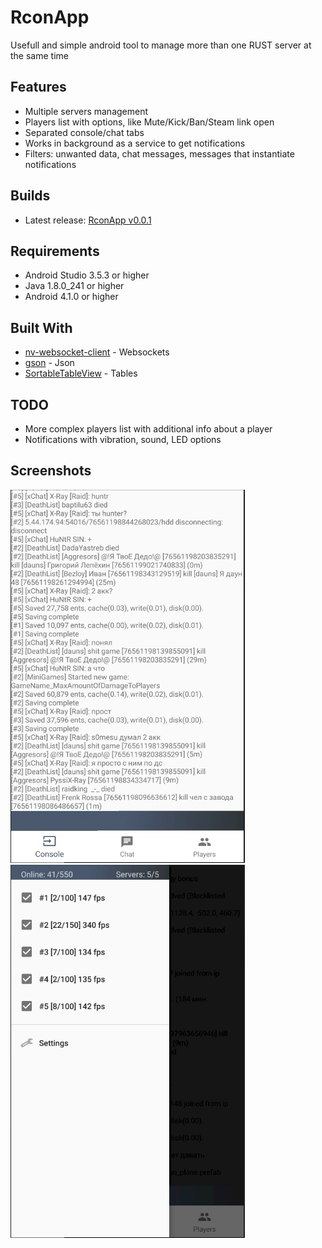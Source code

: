 # RconApp

Usefull and simple android tool to manage more than one RUST server at the same time

## Features
* Multiple servers management
* Players list with options, like Mute/Kick/Ban/Steam link open
* Separated console/chat tabs
* Works in background as a service to get notifications
* Filters: unwanted data, chat messages, messages that instantiate notifications

## Builds
* Latest release: [RconApp v0.0.1](https://github.com/serezhadelaet/RconApp/releases/tag/0.0.1)

## Requirements

* Android Studio 3.5.3 or higher
* Java 1.8.0_241 or higher
* Android 4.1.0 or higher

## Built With

* [nv-websocket-client](https://github.com/TakahikoKawasaki/nv-websocket-client) - Websockets
* [gson](https://github.com/google/gson) - Json
* [SortableTableView](https://github.com/ISchwarz23/SortableTableView) - Tables

## TODO
* More complex players list with additional info about a player
* Notifications with vibration, sound, LED options

## Screenshots

![Preview1](/preview1.jpg)
![Preview2](/preview2.jpg)
